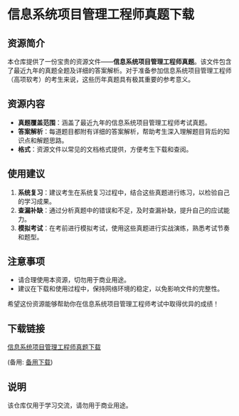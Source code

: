 # 信息系统项目管理工程师真题下载

## 资源简介

本仓库提供了一份宝贵的资源文件——**信息系统项目管理工程师真题**。该文件包含了最近九年的真题全题及详细的答案解析。对于准备参加信息系统项目管理工程师（高项软考）的考生来说，这些历年真题具有极其重要的参考意义。

## 资源内容

- **真题覆盖范围**：涵盖了最近九年的信息系统项目管理工程师考试真题。
- **答案解析**：每道题目都附有详细的答案解析，帮助考生深入理解题目背后的知识点和解题思路。
- **格式**：资源文件以常见的文档格式提供，方便考生下载和查阅。

## 使用建议

1. **系统复习**：建议考生在系统复习过程中，结合这些真题进行练习，以检验自己的学习成果。
2. **查漏补缺**：通过分析真题中的错误和不足，及时查漏补缺，提升自己的应试能力。
3. **模拟考试**：在考前进行模拟考试，使用这些真题进行实战演练，熟悉考试节奏和题型。

## 注意事项

- 请合理使用本资源，切勿用于商业用途。
- 建议在下载和使用过程中，保持网络环境的稳定，以免影响文件的完整性。

希望这份资源能够帮助你在信息系统项目管理工程师考试中取得优异的成绩！

## 下载链接
[信息系统项目管理工程师真题下载](https://pan.quark.cn/s/7e31b3cb1ddc) 

(备用: [备用下载](https://pan.baidu.com/s/199wmSstQPv1qok5TZc61OQ?pwd=1234))

## 说明

该仓库仅用于学习交流，请勿用于商业用途。
